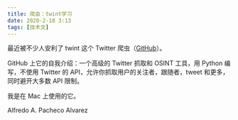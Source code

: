 ```yaml
---
title: 爬虫：twint学习
date: 2020-2-18 3:13
tags: [技术文]
---
```


最近被不少人安利了 twint 这个 Twitter 爬虫（[GitHub](https://github.com/twintproject/twint)）。

GitHub 上它的自我介绍：一个高级的 Twitter 抓取和 OSINT 工具，用 Python 编写，不使用 Twitter 的 API，允许你抓取用户的关注者，跟随者，tweet 和更多，同时避开大多数 API 限制。

我是在 Mac 上使用的它。

Alfredo A. Pacheco Alvarez
